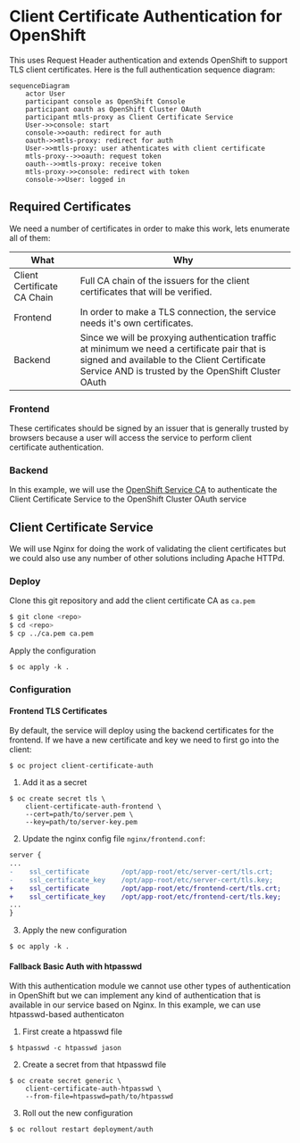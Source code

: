 # Client Certificate Authentication for OpenShift

This uses Request Header authentication and extends OpenShift to support TLS client certificates. Here is the full authentication sequence diagram:

```mermaid
sequenceDiagram
    actor User
    participant console as OpenShift Console
    participant oauth as OpenShift Cluster OAuth
    participant mtls-proxy as Client Certificate Service
    User->>console: start
    console->>oauth: redirect for auth
    oauth->>mtls-proxy: redirect for auth
    User->>mtls-proxy: user athenticates with client certificate
    mtls-proxy-->>oauth: request token
    oauth-->>mtls-proxy: receive token
    mtls-proxy->>console: redirect with token 
    console->>User: logged in
```

## Required Certificates

We need a number of certificates in order to make this work, lets enumerate all
of them:

| What | Why |
| --- | --- |
| Client Certificate CA Chain | Full CA chain of the issuers for the client certificates that will be verified. |
| Frontend | In order to make a TLS connection, the service needs it's own certificates. |
| Backend | Since we will be proxying authentication traffic at minimum we need a certificate pair that is signed and available to the Client Certificate Service AND is trusted by the OpenShift Cluster OAuth |

### Frontend

These certificates should be signed by an issuer that is generally trusted by
browsers because a user will access the service to perform client certificate
authentication.

### Backend

In this example, we will use the [OpenShift Service CA](https://docs.openshift.com/container-platform/4.11/security/certificates/service-serving-certificate.html)
to authenticate the Client Certificate Service to the OpenShift Cluster OAuth service

## Client Certificate Service

We will use Nginx for doing the work of validating the client certificates but
we could also use any number of other solutions including Apache HTTPd.

### Deploy

Clone this git repository and add the client certificate CA as `ca.pem`

```bash
$ git clone <repo>
$ cd <repo>
$ cp ../ca.pem ca.pem
```

Apply the configuration

```
$ oc apply -k .
```

### Configuration

#### Frontend TLS Certificates

By default, the service will deploy using the backend certificates for the frontend.
If we have a new certificate and key we need to first go into the client:

```
$ oc project client-certificate-auth
```

1. Add it as a secret

```
$ oc create secret tls \
    client-certificate-auth-frontend \
    --cert=path/to/server.pem \
    --key=path/to/server-key.pem
```

2. Update the nginx config file `nginx/frontend.conf`:

```diff
server {
...
-    ssl_certificate        /opt/app-root/etc/server-cert/tls.crt;
-    ssl_certificate_key    /opt/app-root/etc/server-cert/tls.key;
+    ssl_certificate        /opt/app-root/etc/frontend-cert/tls.crt;
+    ssl_certificate_key    /opt/app-root/etc/frontend-cert/tls.key;
...
}
```

3. Apply the new configuration

```
$ oc apply -k .
```

#### Fallback Basic Auth with htpasswd

With this authentication module we cannot use other types of authentication in OpenShift
but we can implement any kind of authentication that is available in our service based
on Nginx. In this example, we can use htpasswd-based authenticaton

1. First create a htpasswd file

```
$ htpasswd -c htpasswd jason
```

2. Create a secret from that htpasswd file

```
$ oc create secret generic \
    client-certificate-auth-htpasswd \
    --from-file=htpasswd=path/to/htpasswd
```

3. Roll out the new configuration

```
$ oc rollout restart deployment/auth
```
